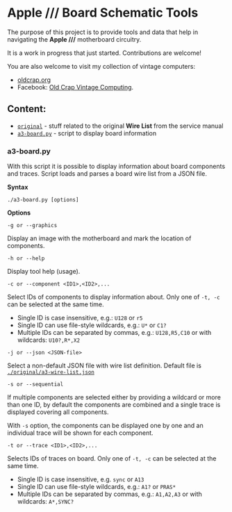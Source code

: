 # Apple /// Board Schematic Tools

The purpose of this project is to provide tools and data that help in navigating the **Apple ///** motherboard circuitry.

It is a work in progress that just started. Contributions are welcome!

You are also welcome to visit my collection of vintage computers:

  * [oldcrap.org](https://oldcrap.org) 
  * Facebook: [Old Crap Vintage Computing](https://www.facebook.com/oldcrap.org/).

## Content:

  * [`original`](./original) - stuff related to the original **Wire List** from the service manual
  * [`a3-board.py`](./a3-board.py) - script to display board information

### a3-board.py

With this script it is possible to display information about board components and traces. Script loads and parses a board wire list from a JSON file.

**Syntax**

```
./a3-board.py [options]
```

**Options**

```
-g or --graphics
```

Display an image with the motherboard and mark the location of components.

```
-h or --help
```
Display tool help (usage).

```
-c or --component <ID1>,<ID2>,...
```

Select IDs of components to display information about. Only one of `-t, -c` can be selected at the same time.

  * Single ID is case insensitive, e.g.: `U128` or `r5`
  * Single ID can use file-style wildcards, e.g.: `U*` or `C1?`
  * Multiple IDs can be separated by commas, e.g.: `U128,R5,C10` or with wildcards: `U10?,R*,X2`

```
-j or --json <JSON-file>
```

Select a non-default JSON file with wire list definition. Default file is [`./original/a3-wire-list.json`](./original/a3-wire-list.json)

```
-s or --sequential
```

If multiple components are selected either by providing a wildcard or more than one ID, by default the components are combined and a single trace is displayed covering all components.

With `-s` option, the components can be displayed one by one and an individual trace will be shown for each component.

```
-t or --trace <ID1>,<ID2>,...
```

Selects IDs of traces on board. Only one of `-t, -c` can be selected at the same time.

  * Single ID is case insensitive, e.g. `sync` or `A13`
  * Single ID can use file-style wildcards, e.g.: `A1?` or `PRAS*`
  * Multiple IDs can be separated by commas, e.g.: `A1,A2,A3` or with wildcards: `A*,SYNC?`
